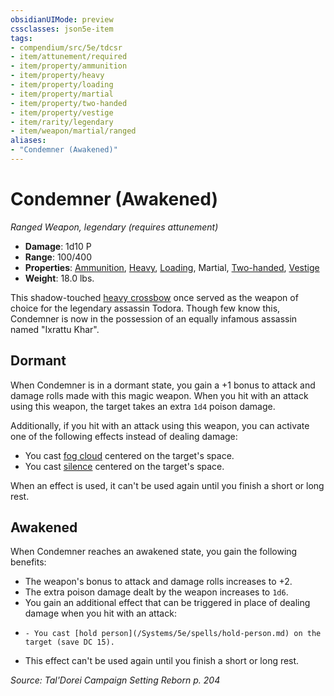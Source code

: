 ```yaml
---
obsidianUIMode: preview
cssclasses: json5e-item
tags:
- compendium/src/5e/tdcsr
- item/attunement/required
- item/property/ammunition
- item/property/heavy
- item/property/loading
- item/property/martial
- item/property/two-handed
- item/property/vestige
- item/rarity/legendary
- item/weapon/martial/ranged
aliases: 
- "Condemner (Awakened)"
---
```

# Condemner (Awakened)
*Ranged Weapon, legendary (requires attunement)*  

- **Damage**: 1d10 P
- **Range**: 100/400
- **Properties**: [Ammunition](/Systems/5e/rules/item-properties.md#Ammunition), [Heavy](/Systems/5e/rules/item-properties.md#Heavy), [Loading](/Systems/5e/rules/item-properties.md#Loading), Martial, [Two-handed](/Systems/5e/rules/item-properties.md#Two-handed), [Vestige](/Systems/5e/rules/item-properties.md#Vestige)
- **Weight**: 18.0 lbs.

This shadow-touched [heavy crossbow](/Systems/5e/items/heavy-crossbow.md) once served as the weapon of choice for the legendary assassin Todora. Though few know this, Condemner is now in the possession of an equally infamous assassin named "Ixrattu Khar".

## Dormant

When Condemner is in a dormant state, you gain a +1 bonus to attack and damage rolls made with this magic weapon. When you hit with an attack using this weapon, the target takes an extra `1d4` poison damage.

Additionally, if you hit with an attack using this weapon, you can activate one of the following effects instead of dealing damage:

- You cast [fog cloud](/Systems/5e/spells/fog-cloud.md) centered on the target's space.  
- You cast [silence](/Systems/5e/spells/silence.md) centered on the target's space.  

When an effect is used, it can't be used again until you finish a short or long rest.

## Awakened

When Condemner reaches an awakened state, you gain the following benefits:

- The weapon's bonus to attack and damage rolls increases to +2.  
- The extra poison damage dealt by the weapon increases to `1d6`.  
- You gain an additional effect that can be triggered in place of dealing damage when you hit with an attack:  
-     - You cast [hold person](/Systems/5e/spells/hold-person.md) on the target (save DC 15).    
- This effect can't be used again until you finish a short or long rest.  

*Source: Tal'Dorei Campaign Setting Reborn p. 204*